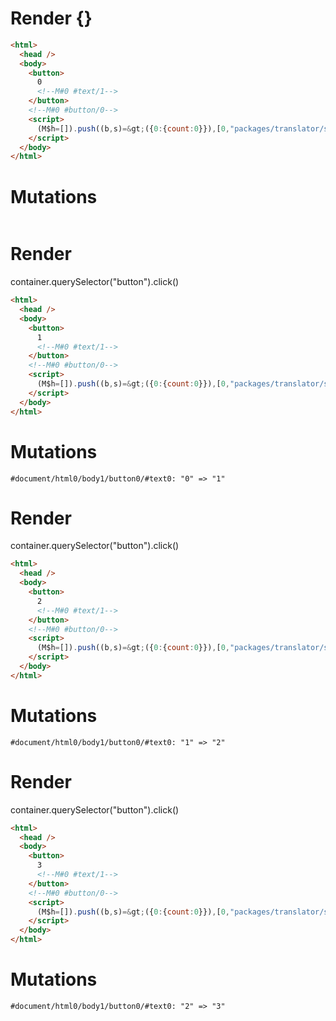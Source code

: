 # Render {}
```html
<html>
  <head />
  <body>
    <button>
      0
      <!--M#0 #text/1-->
    </button>
    <!--M#0 #button/0-->
    <script>
      (M$h=[]).push((b,s)=&gt;({0:{count:0}}),[0,"packages/translator/src/__tests__/fixtures/basic-fn-with-block/template.marko_0_count",])
    </script>
  </body>
</html>
```

# Mutations
```

```


# Render 
container.querySelector("button").click()

```html
<html>
  <head />
  <body>
    <button>
      1
      <!--M#0 #text/1-->
    </button>
    <!--M#0 #button/0-->
    <script>
      (M$h=[]).push((b,s)=&gt;({0:{count:0}}),[0,"packages/translator/src/__tests__/fixtures/basic-fn-with-block/template.marko_0_count",])
    </script>
  </body>
</html>
```

# Mutations
```
#document/html0/body1/button0/#text0: "0" => "1"
```


# Render 
container.querySelector("button").click()

```html
<html>
  <head />
  <body>
    <button>
      2
      <!--M#0 #text/1-->
    </button>
    <!--M#0 #button/0-->
    <script>
      (M$h=[]).push((b,s)=&gt;({0:{count:0}}),[0,"packages/translator/src/__tests__/fixtures/basic-fn-with-block/template.marko_0_count",])
    </script>
  </body>
</html>
```

# Mutations
```
#document/html0/body1/button0/#text0: "1" => "2"
```


# Render 
container.querySelector("button").click()

```html
<html>
  <head />
  <body>
    <button>
      3
      <!--M#0 #text/1-->
    </button>
    <!--M#0 #button/0-->
    <script>
      (M$h=[]).push((b,s)=&gt;({0:{count:0}}),[0,"packages/translator/src/__tests__/fixtures/basic-fn-with-block/template.marko_0_count",])
    </script>
  </body>
</html>
```

# Mutations
```
#document/html0/body1/button0/#text0: "2" => "3"
```